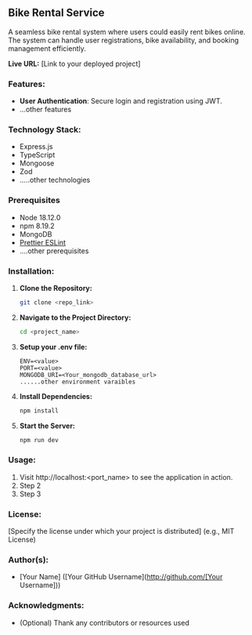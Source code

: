 ## Bike Rental Service

A seamless bike rental system where users could easily rent bikes online. The system can handle user registrations, bike availability, and booking management efficiently.

**Live URL:** [Link to your deployed project]

### Features:

-   **User Authentication**: Secure login and registration using JWT.
-   ...other features

### Technology Stack:

-   Express.js
-   TypeScript
-   Mongoose
-   Zod
-   .....other technologies

### Prerequisites

-   Node 18.12.0
-   npm 8.19.2
-   MongoDB
-   [Prettier ESLint](vs-code-prettier-eslint)
-   ....other prerequisites

### Installation:

1. **Clone the Repository:**

    ```bash
    git clone <repo_link>
    ```

2. **Navigate to the Project Directory:**

    ```bash
    cd <project_name>
    ```

3. **Setup your .env file:**

    ```plaintext
    ENV=<value>
    PORT=<value>
    MONGODB_URI=<Your_mongodb_database_url>
    ......other environment varaibles
    ```

4. **Install Dependencies:**

    ```bash
    npm install
    ```

5. **Start the Server:**

    ```bash
    npm run dev
    ```

### Usage:

1. Visit http://localhost:<port_name> to see the application in action.
2. Step 2
3. Step 3

### License:

[Specify the license under which your project is distributed] (e.g., MIT License)

### Author(s):

-   [Your Name] ([Your GitHub Username](http://github.com/[Your Username]))

### Acknowledgments:

-   (Optional) Thank any contributors or resources used
